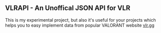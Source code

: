 ## VLRAPI - An Unoffical JSON API for VLR

This is my experimental project, but also it's useful for your projects which helps you to easy implement data from popular VALORANT website [vlr.gg](https://vlr.gg)
